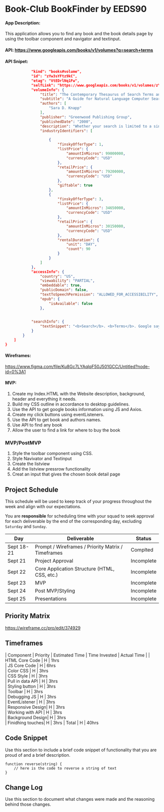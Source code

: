 # Book-Club BookFinder by EEDS90

#### App Description:
This application allows you to find any book and the book details page by using the toolbar component and navigator and textinput.

#### API: https://www.googleapis.com/books/v1/volumes?q=search+terms

#### API Snipet:

```JSON {
            "kind": "books#volume",
            "id": "zYw3sYFtz9kC",
            "etag": "VtEDrlNq1Fw",
            "selfLink": "https://www.googleapis.com/books/v1/volumes/zYw3sYFtz9kC",
            "volumeInfo": {
                "title": "The Contemporary Thesaurus of Search Terms and Synonyms",
                "subtitle": "A Guide for Natural Language Computer Searching",
                "authors": [
                    "Sara D. Knapp"
                ],
                "publisher": "Greenwood Publishing Group",
                "publishedDate": "2000",
                "description": "Whether your search is limited to a single database or is as expansive as all of cyberspace, you won't find the intended results unless you use the words that work. Now in its second edition, Sara Knapp has updated and expanded this invaluable resource. Unlike any other thesaurus available, this popular guide offers a wealth of natural language options in a convenient, A-to-Z format. It's ideal for helping users find the appropriate word or words for computer searches in the humanities, social sciences, and business. The second edition has added more than 9,000 entries to the first edition's extensive list. Now, the Thesaurus contains almost 21,000 search entries! New or expanded areas include broader coverage of business terms and humanities-including arts literature, philosophy, religion, and music.",
                "industryIdentifiers": [
                  
                    {
                        "finskyOfferType": 1,
                        "listPrice": {
                            "amountInMicros": 99000000,
                            "currencyCode": "USD"
                        },
                        "retailPrice": {
                            "amountInMicros": 79200000,
                            "currencyCode": "USD"
                        },
                        "giftable": true
                    },
                    {
                        "finskyOfferType": 3,
                        "listPrice": {
                            "amountInMicros": 34650000,
                            "currencyCode": "USD"
                        },
                        "retailPrice": {
                            "amountInMicros": 30150000,
                            "currencyCode": "USD"
                        },
                        "rentalDuration": {
                            "unit": "DAY",
                            "count": 90
                        }
                    }
                ]
            },
            "accessInfo": {
                "country": "US",
                "viewability": "PARTIAL",
                "embeddable": true,
                "publicDomain": false,
                "textToSpeechPermission": "ALLOWED_FOR_ACCESSIBILITY",
                "epub": {
                    "isAvailable": false
                },
     
            
            "searchInfo": {
                "textSnippet": "<b>Search</b>. <b>Terms</b>. Google says that most <b>searches</b> consist of just two or three <b>words</b>. <br>\nGoogle does the best it can with these cryptic queries, but adding more <b>words</b> to <br>\nyour query will usually provide better results. Think of how you interact with a&nbsp;..."
            }
        }
    ]
}
```
#### Wireframes:
https://www.figma.com/file/Ku8Gc7LYAqlqF50J501GCC/Untitled?node-id=0%3A1


#### MVP:

1) Create my Index.HTML with the Website description, background, header and everything it needs.
2) Build my CSS outline in accordance to desktop guidelines.
3) Use the API to get google books information using JS and Axios.
4) Create my click buttons using eventListeners.
5) Use the API to get book and authors names.
6) Use API to find any book
7) Allow the user to find a link for where to buy the book

### MVP/PostMVP

1) Style the toolbar component using CSS.
2) Style Navivator and Textinput 
3) Create the listview
4) Add the listview pressrow functionality
5) Creat an input that gives the chosen book detail page

## Project Schedule

This schedule will be used to keep track of your progress throughout the week and align with our expectations.  

You are **responsible** for scheduling time with your squad to seek approval for each deliverable by the end of the corresponding day, excluding `Saturday` and `Sunday`.

|  Day | Deliverable | Status
|---|---| ---|
|Sept 18-21| Prompt / Wireframes / Priority Matrix / Timeframes | Complted
|Sept 21| Project Approval | Incomplete
|Sept 22| Core Application Structure (HTML, CSS, etc.) | Incomplete
|Sept 23| MVP | Incomplete
|Sept 24| Post MVP/Styling | Incomplete
|Sept 25| Presentations | Incomplete

## Priority Matrix
https://wireframe.cc/pro/edit/374929

## Timeframes


| Component        | Priority | Estimated Time  | Time Invested | Actual Time |
| HTML Core Code   | H        | 1hrs            
| JS Core Code     | H        | 6hrs           
| Color CSS        | H        | 3hrs            
| CSS Style        | H        | 3hrs            
| Pull in data API | H        | 3hrs  
| Styling button   | H        | 3hrs  
| Toolbar          | H        | 3hrs  
| Debugging JS     | H        | 3hrs            
| EventListener    | H        | 3hrs            
| Responsive Design| H        | 3hrs            
| Working with API | H        | 3hrs  
| Background Design| H        | 3hrs  
| Finidhing touches| H        | 3hrs
| Total            | H        | 40hrs            

## Code Snippet

Use this section to include a brief code snippet of functionality that you are proud of and a brief description.  

```
function reverse(string) {
	// here is the code to reverse a string of text
}
```

## Change Log
 Use this section to document what changes were made and the reasoning behind those changes.  
















